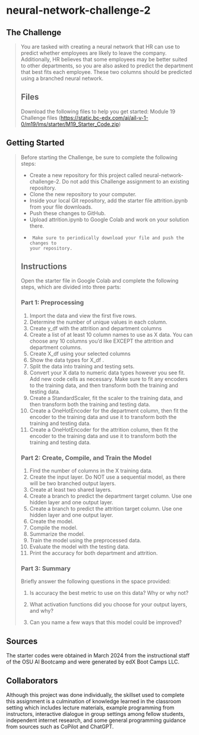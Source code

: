 # neural-network-challenge-2
## The Challenge
>You are tasked with creating a neural network that HR can use to predict
>whether employees are likely to leave the company. Additionally, HR believes
>that some employees may be better suited to other departments, so you are also
>asked to predict the department that best fits each employee. These two columns
>should be predicted using a branched neural network.
>
>
>## Files
>Download the following files to help you get started: Module 19 Challenge files
>(https://static.bc-edx.com/ai/ail-v-1-0/m19/lms/starter/M19_Starter_Code.zip)
>
>
## Getting Started
>Before starting the Challenge, be sure to complete the following steps:
>-  Create a new repository for this project called neural-network-challenge-2.
>   Do not add this Challenge assignment to an existing repository.
>-  Clone the new repository to your computer.
>-  Inside your local Git repository, add the starter file attrition.ipynb from
>   your file downloads.
>-  Push these changes to GitHub.
>-  Upload attrition.ipynb to Google Colab and work on your solution there.
>-      Make sure to periodically download your file and push the changes to
>       your repository.
>
>## Instructions
>Open the starter file in Google Colab and complete the following steps, which
>are divided into three parts:
>### Part 1: Preprocessing
>1. Import the data and view the first five rows.
>2. Determine the number of unique values in each column.
>3. Create y_df with the attrition and department columns
>4. Create a list of at least 10 column names to use as X data. You can choose
>any 10 columns you’d like EXCEPT the attrition and department columns.
>5. Create X_df using your selected columns
>6. Show the data types for X_df .
>7. Split the data into training and testing sets.
>8. Convert your X data to numeric data types however you see fit. Add new code
>cells as necessary. Make sure to fit any encoders to the training data, and
>then transform both the training and testing data.
>9. Create a StandardScaler, fit the scaler to the training data, and then
>transform both the training and testing data.
>10. Create a OneHotEncoder for the department column, then fit the encoder to
>the training data and use it to transform both the training and testing data.
>11. Create a OneHotEncoder for the attrition column, then fit the encoder to
>the training data and use it to transform both the training and testing data.
>
>### Part 2: Create, Compile, and Train the Model
>1. Find the number of columns in the X training data.
>2. Create the input layer. Do NOT use a sequential model, as there will be two
>branched output layers.
>3. Create at least two shared layers.
>4. Create a branch to predict the department target column. Use one hidden
>layer and one output layer.
>5. Create a branch to predict the attrition target column. Use one hidden layer
>and one output layer.
>6. Create the model.
>7. Compile the model.
>8. Summarize the model.
>9. Train the model using the preprocessed data.
>10. Evaluate the model with the testing data.
>11. Print the accuracy for both department and attrition.
>
>### Part 3: Summary
>Briefly answer the following questions in the space provided:
>   1.  Is accuracy the best metric to use on this data? Why or why not?
>
>   2. What activation functions did you choose for your output layers, and why?
>
>   3. Can you name a few ways that this model could be improved?
>
## Sources
The starter codes were obtained in March 2024 from the instructional staff of
the OSU AI Bootcamp and were generated by edX Boot Camps LLC.
## Collaborators
Although this project was done individually, the skillset used to complete this 
assignment is a culmination of knowledge learned in the classroom setting which
includes lecture materials, example programming from instructors, interactive
dialogue in group settings among fellow students, independent internet research,
and some general programming guidance from sources such as CoPilot and ChatGPT. 